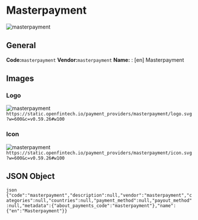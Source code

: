 # Masterpayment 
![masterpayment](https://static.openfintech.io/payment_providers/masterpayment/logo.svg?w=600&c=v0.59.26#w100) 
## General 
**Code:**`masterpayment` 
**Vendor:**`masterpayment` 
**Name:** 
:	[en] Masterpayment 
## Images 
### Logo 
![masterpayment](https://static.openfintech.io/payment_providers/masterpayment/logo.svg?w=600&c=v0.59.26#w100) 
``` https://static.openfintech.io/payment_providers/masterpayment/logo.svg?w=600&c=v0.59.26#w100 ``` 
### Icon 
![masterpayment](https://static.openfintech.io/payment_providers/masterpayment/icon.svg?w=600&c=v0.59.26#w100) 
``` https://static.openfintech.io/payment_providers/masterpayment/icon.svg?w=600&c=v0.59.26#w100 ``` 
## JSON Object 
```json {"code":"masterpayment","description":null,"vendor":"masterpayment","categories":null,"countries":null,"payment_method":null,"payout_method":null,"metadata":{"about_payments_code":"masterpayment"},"name":{"en":"Masterpayment"}} ``` 
